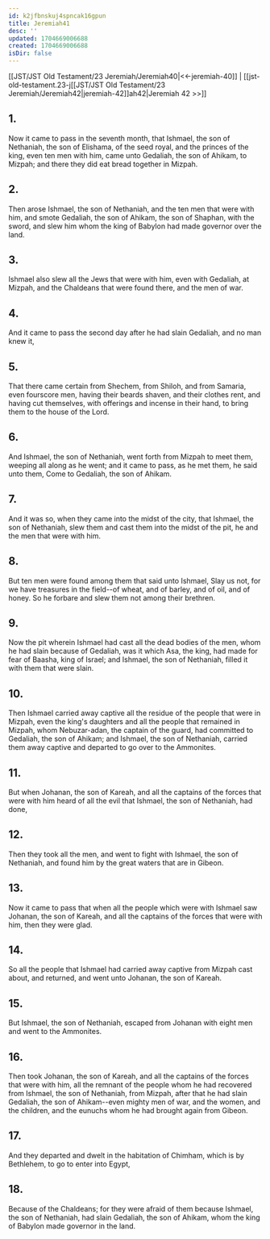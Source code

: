 ```yaml
---
id: k2jfbnskuj4spncak16gpun
title: Jeremiah41
desc: ''
updated: 1704669006688
created: 1704669006688
isDir: false
---
```

[[JST/JST Old Testament/23 Jeremiah/Jeremiah40|<<-jeremiah-40]] | [[jst-old-testament.23-j[[JST/JST Old Testament/23 Jeremiah/Jeremiah42|jeremiah-42]]ah42|Jeremiah 42 >>]]
## 1.
Now it came to pass in the seventh month, that Ishmael, the son of Nethaniah, the son of Elishama, of the seed royal, and the princes of the king, even ten men with him, came unto Gedaliah, the son of Ahikam, to Mizpah; and there they did eat bread together in Mizpah.
## 2.
Then arose Ishmael, the son of Nethaniah, and the ten men that were with him, and smote Gedaliah, the son of Ahikam, the son of Shaphan, with the sword, and slew him whom the king of Babylon had made governor over the land.
## 3.
Ishmael also slew all the Jews that were with him, even with Gedaliah, at Mizpah, and the Chaldeans that were found there, and the men of war.
## 4.
And it came to pass the second day after he had slain Gedaliah, and no man knew it,
## 5.
That there came certain from Shechem, from Shiloh, and from Samaria, even fourscore men, having their beards shaven, and their clothes rent, and having cut themselves, with offerings and incense in their hand, to bring them to the house of the Lord.
## 6.
And Ishmael, the son of Nethaniah, went forth from Mizpah to meet them, weeping all along as he went; and it came to pass, as he met them, he said unto them, Come to Gedaliah, the son of Ahikam.
## 7.
And it was so, when they came into the midst of the city, that Ishmael, the son of Nethaniah, slew them and cast them into the midst of the pit, he and the men that were with him.
## 8.
But ten men were found among them that said unto Ishmael, Slay us not, for we have treasures in the field\--of wheat, and of barley, and of oil, and of honey. So he forbare and slew them not among their brethren.
## 9.
Now the pit wherein Ishmael had cast all the dead bodies of the men, whom he had slain because of Gedaliah, was it which Asa, the king, had made for fear of Baasha, king of Israel; and Ishmael, the son of Nethaniah, filled it with them that were slain.
## 10.
Then Ishmael carried away captive all the residue of the people that were in Mizpah, even the king\'s daughters and all the people that remained in Mizpah, whom Nebuzar-adan, the captain of the guard, had committed to Gedaliah, the son of Ahikam; and Ishmael, the son of Nethaniah, carried them away captive and departed to go over to the Ammonites.
## 11.
But when Johanan, the son of Kareah, and all the captains of the forces that were with him heard of all the evil that Ishmael, the son of Nethaniah, had done,
## 12.
Then they took all the men, and went to fight with Ishmael, the son of Nethaniah, and found him by the great waters that are in Gibeon.
## 13.
Now it came to pass that when all the people which were with Ishmael saw Johanan, the son of Kareah, and all the captains of the forces that were with him, then they were glad.
## 14.
So all the people that Ishmael had carried away captive from Mizpah cast about, and returned, and went unto Johanan, the son of Kareah.
## 15.
But Ishmael, the son of Nethaniah, escaped from Johanan with eight men and went to the Ammonites.
## 16.
Then took Johanan, the son of Kareah, and all the captains of the forces that were with him, all the remnant of the people whom he had recovered from Ishmael, the son of Nethaniah, from Mizpah, after that he had slain Gedaliah, the son of Ahikam\--even mighty men of war, and the women, and the children, and the eunuchs whom he had brought again from Gibeon.
## 17.
And they departed and dwelt in the habitation of Chimham, which is by Bethlehem, to go to enter into Egypt,
## 18.
Because of the Chaldeans; for they were afraid of them because Ishmael, the son of Nethaniah, had slain Gedaliah, the son of Ahikam, whom the king of Babylon made governor in the land.

